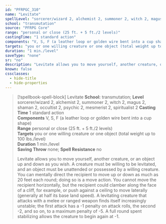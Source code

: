 ```yaml
---
id: "PFRPGC_310"
name: "Levitate"
spellLevel: "sorcerer/wizard 2, alchemist 2, summoner 2, witch 2, magus 2, shaman 2, occultist 2, psychic 2, mesmerist 2, spiritualist 2"
school: "transmutation"
source: "PFRPG Core"
range: "personal or close (25 ft. + 5 ft./2 levels)"
castingTime: "1 standard action"
components: "V, S, F (a leather loop or golden wire bent into a cup shape)"
targets: "you or one willing creature or one object (total weight up to 100 lbs./level)"
duration: "1 min./level"
saveType: "none"
sr: "no"
description: "Levitate allows you to move yourself, another creature, or an object up and down as you wish. A creature must be willing to be levitated, and an object must be unattended or possessed by a willing creature. You can mentally direct the recipient to move up or down as much as 20 feet each round; doing so is a move action.  You cannot move the recipient horizontally, but the recipient could clamber along the face of a cliff, for example, or push against a ceiling to move laterally (generally at half its base land speed).  A levitating creature that attacks with a melee or ranged weapon finds itself increasingly unstable; the first attack has a -1 penalty on attack rolls, the second -2, and so on, to a maximum penalty of -5. A full round spent stabilizing allows the creature to begin again at -1."
known: false
cssclasses:
  - hide-title
  - hide-properties
---
```


> [!spellbook-spell-block] Levitate
> **School:** transmutation; **Level** sorcerer/wizard 2, alchemist 2, summoner 2, witch 2, magus 2, shaman 2, occultist 2, psychic 2, mesmerist 2, spiritualist 2
> **Casting Time** 1 standard action  
> **Components** V, S, F (a leather loop or golden wire bent into a cup shape)  
> **Range** personal or close (25 ft. + 5 ft./2 levels)  
> **Targets** you or one willing creature or one object (total weight up to 100 lbs./level)  
> **Duration** 1 min./level  
> **Saving Throw** none; **Spell Resistance** no
> 
> Levitate allows you to move yourself, another creature, or an object up and down as you wish. A creature must be willing to be levitated, and an object must be unattended or possessed by a willing creature. You can mentally direct the recipient to move up or down as much as 20 feet each round; doing so is a move action.  You cannot move the recipient horizontally, but the recipient could clamber along the face of a cliff, for example, or push against a ceiling to move laterally (generally at half its base land speed).  A levitating creature that attacks with a melee or ranged weapon finds itself increasingly unstable; the first attack has a -1 penalty on attack rolls, the second -2, and so on, to a maximum penalty of -5. A full round spent stabilizing allows the creature to begin again at -1.